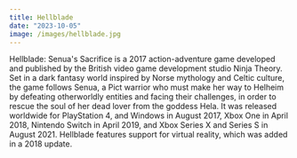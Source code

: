 ```yaml
--- 
title: Hellblade
date: "2023-10-05"
image: /images/hellblade.jpg
---
```


Hellblade: Senua's Sacrifice is a 2017 action-adventure game developed and published by the British video game
development studio Ninja Theory. Set in a dark fantasy world inspired by Norse mythology and Celtic culture, the game
follows Senua, a Pict warrior who must make her way to Helheim by defeating otherworldly entities and facing their
challenges, in order to rescue the soul of her dead lover from the goddess Hela. It was released worldwide for
PlayStation 4, and Windows in August 2017, Xbox One in April 2018, Nintendo Switch in April 2019, and Xbox Series X and
Series S in August 2021. Hellblade features support for virtual reality, which was added in a 2018 update.